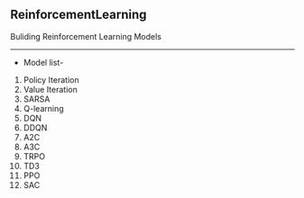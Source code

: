 ## ReinforcementLearning
Buliding Reinforcement Learning Models

---

- Model list-
1. Policy Iteration
2. Value Iteration
3. SARSA
4. Q-learning
5. DQN
6. DDQN
7. A2C
8. A3C
9. TRPO
10. TD3
11. PPO
12. SAC
